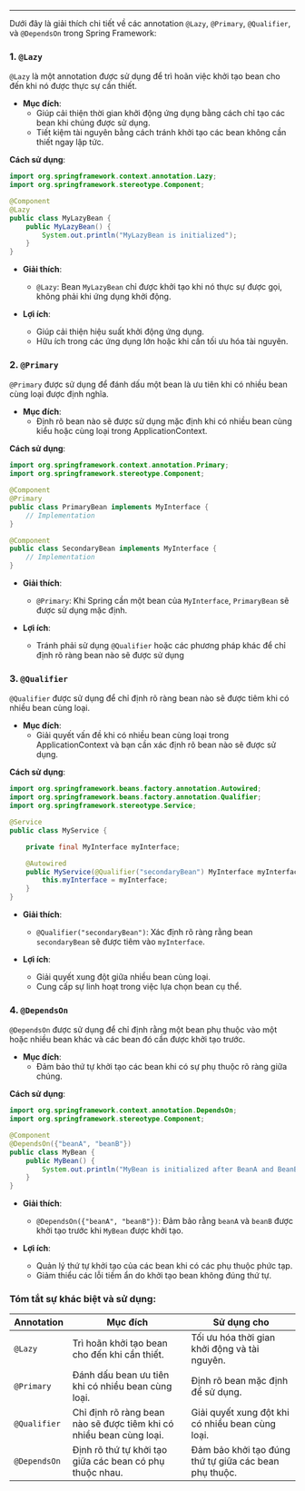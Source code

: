 
---
Dưới đây là giải thích chi tiết về các annotation `@Lazy`, `@Primary`, `@Qualifier`, và `@DependsOn` trong Spring Framework:

### 1. **`@Lazy`**

`@Lazy` là một annotation được sử dụng để trì hoãn việc khởi tạo bean cho đến khi nó được thực sự cần thiết.

- **Mục đích**:
    - Giúp cải thiện thời gian khởi động ứng dụng bằng cách chỉ tạo các bean khi chúng được sử dụng.
    - Tiết kiệm tài nguyên bằng cách tránh khởi tạo các bean không cần thiết ngay lập tức.

**Cách sử dụng**:
```java
import org.springframework.context.annotation.Lazy;
import org.springframework.stereotype.Component;

@Component
@Lazy
public class MyLazyBean {
    public MyLazyBean() {
        System.out.println("MyLazyBean is initialized");
    }
}

```
- **Giải thích**:
    
    - `@Lazy`: Bean `MyLazyBean` chỉ được khởi tạo khi nó thực sự được gọi, không phải khi ứng dụng khởi động.
- **Lợi ích**:
    
    - Giúp cải thiện hiệu suất khởi động ứng dụng.
    - Hữu ích trong các ứng dụng lớn hoặc khi cần tối ưu hóa tài nguyên.
### 2. **`@Primary`**

`@Primary` được sử dụng để đánh dấu một bean là ưu tiên khi có nhiều bean cùng loại được định nghĩa.

- **Mục đích**:
    - Định rõ bean nào sẽ được sử dụng mặc định khi có nhiều bean cùng kiểu hoặc cùng loại trong ApplicationContext.

**Cách sử dụng**:
```java
import org.springframework.context.annotation.Primary;
import org.springframework.stereotype.Component;

@Component
@Primary
public class PrimaryBean implements MyInterface {
    // Implementation
}

@Component
public class SecondaryBean implements MyInterface {
    // Implementation
}
```
- **Giải thích**:
    
    - `@Primary`: Khi Spring cần một bean của `MyInterface`, `PrimaryBean` sẽ được sử dụng mặc định.
- **Lợi ích**:
    
    - Tránh phải sử dụng `@Qualifier` hoặc các phương pháp khác để chỉ định rõ ràng bean nào sẽ được sử dụng
### 3. **`@Qualifier`**

`@Qualifier` được sử dụng để chỉ định rõ ràng bean nào sẽ được tiêm khi có nhiều bean cùng loại.

- **Mục đích**:
    - Giải quyết vấn đề khi có nhiều bean cùng loại trong ApplicationContext và bạn cần xác định rõ bean nào sẽ được sử dụng.

**Cách sử dụng**:
```java
import org.springframework.beans.factory.annotation.Autowired;
import org.springframework.beans.factory.annotation.Qualifier;
import org.springframework.stereotype.Service;

@Service
public class MyService {

    private final MyInterface myInterface;

    @Autowired
    public MyService(@Qualifier("secondaryBean") MyInterface myInterface) {
        this.myInterface = myInterface;
    }
}
```
- **Giải thích**:
    
    - `@Qualifier("secondaryBean")`: Xác định rõ ràng rằng bean `secondaryBean` sẽ được tiêm vào `myInterface`.
- **Lợi ích**:
    
    - Giải quyết xung đột giữa nhiều bean cùng loại.
    - Cung cấp sự linh hoạt trong việc lựa chọn bean cụ thể.

### 4. **`@DependsOn`**

`@DependsOn` được sử dụng để chỉ định rằng một bean phụ thuộc vào một hoặc nhiều bean khác và các bean đó cần được khởi tạo trước.

- **Mục đích**:
    - Đảm bảo thứ tự khởi tạo các bean khi có sự phụ thuộc rõ ràng giữa chúng.

**Cách sử dụng**:
```java
import org.springframework.context.annotation.DependsOn;
import org.springframework.stereotype.Component;

@Component
@DependsOn({"beanA", "beanB"})
public class MyBean {
    public MyBean() {
        System.out.println("MyBean is initialized after BeanA and BeanB");
    }
}
```
- **Giải thích**:
    
    - `@DependsOn({"beanA", "beanB"})`: Đảm bảo rằng `beanA` và `beanB` được khởi tạo trước khi `MyBean` được khởi tạo.
- **Lợi ích**:
    
    - Quản lý thứ tự khởi tạo của các bean khi có các phụ thuộc phức tạp.
    - Giảm thiểu các lỗi tiềm ẩn do khởi tạo bean không đúng thứ tự.
### **Tóm tắt sự khác biệt và sử dụng:**

| Annotation   | Mục đích                                                            | Sử dụng cho                                           |
| ------------ | ------------------------------------------------------------------- | ----------------------------------------------------- |
| `@Lazy`      | Trì hoãn khởi tạo bean cho đến khi cần thiết.                       | Tối ưu hóa thời gian khởi động và tài nguyên.         |
| `@Primary`   | Đánh dấu bean ưu tiên khi có nhiều bean cùng loại.                  | Định rõ bean mặc định để sử dụng.                     |
| `@Qualifier` | Chỉ định rõ ràng bean nào sẽ được tiêm khi có nhiều bean cùng loại. | Giải quyết xung đột khi có nhiều bean cùng loại.      |
| `@DependsOn` | Định rõ thứ tự khởi tạo giữa các bean có phụ thuộc nhau.            | Đảm bảo khởi tạo đúng thứ tự giữa các bean phụ thuộc. |